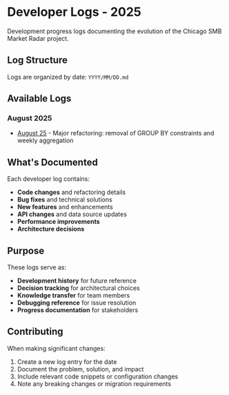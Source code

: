 # Developer Logs - 2025

Development progress logs documenting the evolution of the Chicago SMB Market Radar project.

## Log Structure

Logs are organized by date: `YYYY/MM/DD.md`

## Available Logs

### August 2025
- [August 25](08/25.md) - Major refactoring: removal of GROUP BY constraints and weekly aggregation

## What's Documented

Each developer log contains:

- **Code changes** and refactoring details
- **Bug fixes** and technical solutions  
- **New features** and enhancements
- **API changes** and data source updates
- **Performance improvements**
- **Architecture decisions**

## Purpose

These logs serve as:

- **Development history** for future reference
- **Decision tracking** for architectural choices
- **Knowledge transfer** for team members
- **Debugging reference** for issue resolution
- **Progress documentation** for stakeholders

## Contributing

When making significant changes:

1. Create a new log entry for the date
2. Document the problem, solution, and impact
3. Include relevant code snippets or configuration changes
4. Note any breaking changes or migration requirements